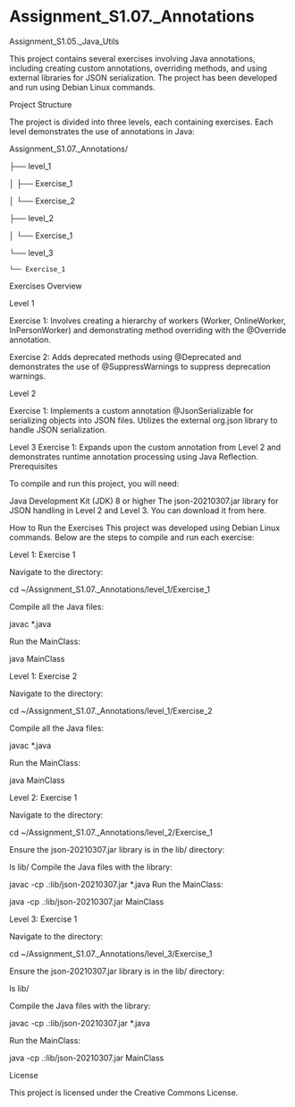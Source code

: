 # Assignment_S1.07._Annotations

Assignment_S1.05._Java_Utils

This project contains several exercises involving Java annotations, including creating custom annotations, overriding methods, and using external libraries for JSON serialization. The project has been developed and run using Debian Linux commands.

Project Structure

The project is divided into three levels, each containing exercises. Each level demonstrates the use of annotations in Java:

Assignment_S1.07._Annotations/

├── level_1

│   ├── Exercise_1

│   └── Exercise_2

├── level_2

│   └── Exercise_1

└── level_3

    └── Exercise_1
    
Exercises Overview

Level 1

Exercise 1: Involves creating a hierarchy of workers (Worker, OnlineWorker, InPersonWorker) and demonstrating method overriding with the @Override annotation.

Exercise 2: Adds deprecated methods using @Deprecated and demonstrates the use of @SuppressWarnings to suppress deprecation warnings.

Level 2

Exercise 1: Implements a custom annotation @JsonSerializable for serializing objects into JSON files. Utilizes the external org.json library to handle JSON serialization.

Level 3
Exercise 1: Expands upon the custom annotation from Level 2 and demonstrates runtime annotation processing using Java Reflection.
Prerequisites

To compile and run this project, you will need:

Java Development Kit (JDK) 8 or higher
The json-20210307.jar library for JSON handling in Level 2 and Level 3. You can download it from here.

How to Run the Exercises
This project was developed using Debian Linux commands. Below are the steps to compile and run each exercise:

Level 1: Exercise 1

Navigate to the directory:

cd ~/Assignment_S1.07._Annotations/level_1/Exercise_1

Compile all the Java files:

javac *.java

Run the MainClass:

java MainClass

Level 1: Exercise 2

Navigate to the directory:

cd ~/Assignment_S1.07._Annotations/level_1/Exercise_2

Compile all the Java files:

javac *.java

Run the MainClass:

java MainClass

Level 2: Exercise 1

Navigate to the directory:

cd ~/Assignment_S1.07._Annotations/level_2/Exercise_1

Ensure the json-20210307.jar library is in the lib/ directory:

ls lib/
Compile the Java files with the library:

javac -cp .:lib/json-20210307.jar *.java
Run the MainClass:

java -cp .:lib/json-20210307.jar MainClass

Level 3: Exercise 1

Navigate to the directory:

cd ~/Assignment_S1.07._Annotations/level_3/Exercise_1

Ensure the json-20210307.jar library is in the lib/ directory:

ls lib/

Compile the Java files with the library:

javac -cp .:lib/json-20210307.jar *.java

Run the MainClass:

java -cp .:lib/json-20210307.jar MainClass

License

This project is licensed under the Creative Commons License.
